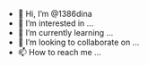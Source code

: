 - 👋 Hi, I’m @1386dina
- 👀 I’m interested in ...
- 🌱 I’m currently learning ...
- 💞️ I’m looking to collaborate on ...
- 📫 How to reach me ...

<!---
1386dina/1386dina is a ✨ special ✨ repository because its `README.md` (this file) appears on your GitHub profile.
You can click the Preview link to take a look at your changes.
--->
